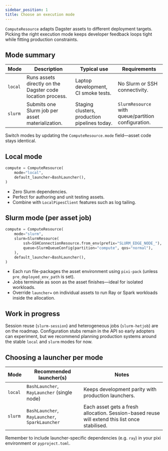 ```yaml
---
sidebar_position: 1
title: Choose an execution mode
---
```


`ComputeResource` adapts Dagster assets to different deployment targets. Picking the right execution mode keeps developer feedback loops tight while fitting production constraints.

## Mode summary

| Mode | Description | Typical use | Requirements |
| --- | --- | --- | --- |
| `local` | Runs assets directly on the Dagster code location process. | Laptop development, CI smoke tests. | No Slurm or SSH connectivity. |
| `slurm` | Submits one Slurm job per asset materialization. | Staging clusters, production pipelines today. | `SlurmResource` with queue/partition configuration. |

Switch modes by updating the `ComputeResource.mode` field—asset code stays identical.

## Local mode

```python
compute = ComputeResource(
    mode="local",
    default_launcher=BashLauncher(),
)
```

- Zero Slurm dependencies.
- Perfect for authoring and unit testing assets.
- Combine with `LocalPipesClient` features such as log tailing.

## Slurm mode (per asset job)

```python
compute = ComputeResource(
    mode="slurm",
    slurm=SlurmResource(
        ssh=SSHConnectionResource.from_env(prefix="SLURM_EDGE_NODE_"),
        queue=SlurmQueueConfig(partition="compute", qos="normal"),
    ),
    default_launcher=BashLauncher(),
)
```

- Each run file-packages the asset environment using `pixi-pack` (unless `pre_deployed_env_path` is set).
- Jobs terminate as soon as the asset finishes—ideal for isolated workloads.
- Override `launcher=` on individual assets to run Ray or Spark workloads inside the allocation.

## Work in progress

Session reuse (`slurm-session`) and heterogeneous jobs (`slurm-hetjob`) are on the roadmap. Configuration stubs remain in the API so early adopters can experiment, but we recommend planning production systems around the stable `local` and `slurm` modes for now.



## Choosing a launcher per mode

| Mode | Recommended launcher(s) | Notes |
| --- | --- | --- |
| `local` | `BashLauncher`, `RayLauncher` (single node) | Keeps development parity with production launchers. |
| `slurm` | `BashLauncher`, `RayLauncher`, `SparkLauncher` | Each asset gets a fresh allocation. Session-based reuse will extend this list once stabilised. |

Remember to include launcher-specific dependencies (e.g. `ray`) in your pixi environment or `pyproject.toml`.
